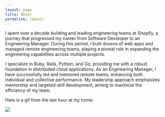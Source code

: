 ```yaml
---
layout: page
title: About
permalink: /about/
---
```


I spent over a decade building and leading engineering teams at Shopify, a journey that progressed my career from Software Developer to an Engineering Manager. During this period, I built dozens of web apps and managed remote engineering teams, playing a pivotal role in expanding the engineering capabilities across multiple projects.

I specialize in Ruby, Rails, Python, and Go, providing me with a robust foundation in distributed cloud applications. As an Engineering Manager, I have successfully led and mentored remote teams, enhancing both individual and collective performance. My leadership approach emphasizes mentorship and targeted skill development, aiming to maximize the efficiency of my team.

Here is a gif from the last hour at my home:

![](https://massaad-homebot.s3.us-east-2.amazonaws.com/timelapse/data/_videos/last-hour.gif)
